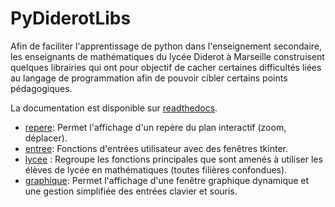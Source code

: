 # PyDiderotLibs
Afin de faciliter l'apprentissage de python dans l'enseignement secondaire, les enseignants de mathématiques du lycée Diderot à Marseille construisent quelques librairies qui ont pour objectif de cacher certaines difficultés liées au langage de programmation afin de pouvoir cibler certains points pédagogiques. 

La documentation est disponible sur [readthedocs](https://pydiderotlibs.readthedocs.io).

- [repere](/graphique/): Permet l'affichage d'un repère du plan interactif (zoom, déplacer).
- [entree](/entree/): Fonctions d'entrées utilisateur avec des fenêtres tkinter.
- [lycee](/lycee/) : Regroupe les fonctions principales que sont amenés à utiliser les élèves de lycée en mathématiques (toutes filières confondues).
- [graphique](/graphique): Permet l'affichage d'une fenêtre graphique dynamique et une gestion simplifiée des entrées clavier et souris.
